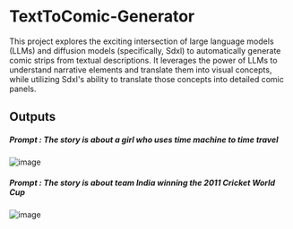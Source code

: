 # TextToComic-Generator

This project explores the exciting intersection of large language models (LLMs) and diffusion models (specifically, Sdxl) to automatically generate comic strips from textual descriptions. It leverages the power of LLMs to understand narrative elements and translate them into visual concepts, while utilizing Sdxl's ability to translate those concepts into detailed comic panels.

## Outputs

##### Prompt : The story is about a girl who uses time machine to time travel
![image](https://github.com/Ayush2233/TextToComic-Generator/assets/91687009/72d13bb9-bb1a-4594-807f-743aa4cbc5a5)

##### Prompt : The story is about team India winning the 2011 Cricket World Cup
![image](https://github.com/Ayush2233/TextToComic-Generator/assets/91687009/c44f67cd-0c96-4442-ac95-933f268b74b4)





